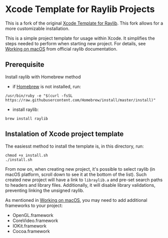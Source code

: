# Xcode Template for Raylib Projects

This is a fork of the original [Xcode Template for Raylib](https://github.com/acejacek/raylib_xcode). This fork allows for a more customizable installation.

This is a simple project template for usage within Xcode. It simplifies the steps needed to perform when starting new project. For details, see [Working on macOS](https://github.com/raysan5/raylib/wiki/Working-on-macOS) from official raylib documentation.

## Prerequisite

Install raylib with Homebrew method

- if [Homebrew](https://brew.sh) is not installed, run:

```
/usr/bin/ruby -e "$(curl -fsSL https://raw.githubusercontent.com/Homebrew/install/master/install)"
```

- install raylib:

```
brew install raylib
```

## Instalation of Xcode project template

The easiesst method to install the template is, in this directory, run:

```
chmod +x install.sh
./install.sh
```

From now on, when creating new project, it's possible to select raylib (in macOS platform, scroll down to see it at the bottom of the list). Such created new project will have a link to `libraylib.a` and pre-set search paths to headers and library files. Additionally, it will disable library validations, preventing linking the unsigned raylib.

As mentioned in [Working on macOS](https://github.com/raysan5/raylib/wiki/Working-on-macOS), you may need to add additional frameworks to your project:

- OpenGL.framework
- CoreVideo.framework
- IOKit.framework
- Cocoa.framework
